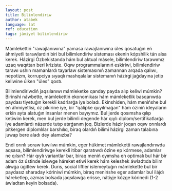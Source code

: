 ```yaml
---
layout: post
title: Bilimlendiriw
author: atabek
language: lat
ref: education
tags: jámiyet bilimlendiriw
---
```


Mámlekettiń "rawajlanıwına" yamasa rawajlanıwına úles qosatuǵın eń áhmiyetli tarawlardıń biri bul bilimlendiriw sisteması ekenin kópshilik tán alsa kerek. Házirgi Ózbekistanda hám bul aktual másele, bilimlendiriw tarawımız uzaq waqıttan beri kriziste. Oqıw programmalarınıń eskiriwi, bilimlendiriw tarawı ushın mamanlardı tayarlaw sistemasınıń zamannan arqada qalıwı, nepotizm, korrupciya sıyaqlı mashqalalar sistemanıń házirgi jaǵdayına jetip keliwine úlken "úles" qostı.

Bilimlendiriwdiń jaqsılanıwı mámleketke qanday payda alıp keliwi múmkin? Birinshi náwbette, mámlekettiń ekonomikası hám mámleketlik basqarıwda paydası tiyetuǵın kerekli kadrlarǵa iye boladı. Ekinshiden, hám menińshe bul eń áhmiyetlisi, óz pikirine iye, bir "qálipke quyılmaǵan" hám óziniń ideyaların erkin ayta alatuǵın insanlar menen bayıymız. Bul jerde qosımsha qılıp ketiwim kerek, men bul jerde bilimli degende hár qıylı diplom/sertifikatlarǵa iye adamlardı názerde tutıp atırǵanım joq. Bizlerde házir joqarı oqıw orınlardı pitkergen diplomlılar barshılıq, biraq olardıń bilimi házirgi zaman talabına juwap bere aladı dey alamızba?

Endi orınlı soraw tuwılıwı múmkin, eger húkimet mámleketti rawajlandırıwda aqsasa, bilimlendiriwge kerekli itibar qaratıwdı ózine ep kórmese, adamlar ne qılsın? Hár qıylı variantlar bar, biraq meniń oyımsha eń optimalı bul hár bir adam óz ústinde islewge háreket etiwi kerek hám keleshek áwladtıda bilim alıwǵa úgitlew kerek. Durıs, social liftler islemeytuǵın mámlekette bul bir paydasız sharaday kóriniwi múmkin, biraq menińshe eger adamlar bul ilájdı háreketlep, azmas bolsada jaqsılawǵa erisse, nátiyje kózge kórinedi (1-2 áwladtan keyin bolsada).
